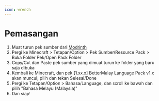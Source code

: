 ```yaml
---
icon: wrench
---
```


# Pemasangan

1. Muat turun pek sumber dari [Modrinth](https://modrinth.com/resourcepack/bettermalay-language-pack)
2. Pergi ke Minecraft > Tetapan/Option > Pek Sumber/Resource Pack > Buka Folder Pek/Open Pack Folder
3. Copy/Cut dan Paste pek sumber yang dimuat turun ke folder yang baru saja dibuka
4. Kembali ke Minecraft, dan pek \[1.xx.x] BetterMalay Language Pack v1.x akan muncul, pilih dan tekan Selesai/Done
5. Pergi ke Tetapan/Option > Bahasa/Language, dan scroll ke bawah dan pilih "Bahasa Melayu (Malaysia)"
6. Dan siap!
